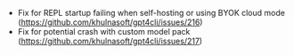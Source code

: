 - Fix for REPL startup failing when self-hosting or using BYOK cloud mode (https://github.com/khulnasoft/gpt4cli/issues/216)
- Fix for potential crash with custom model pack (https://github.com/khulnasoft/gpt4cli/issues/217)